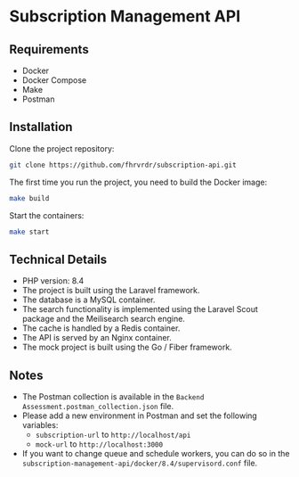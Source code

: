 # Subscription Management API

## Requirements
- Docker
- Docker Compose
- Make
- Postman

## Installation
Clone the project repository:

```bash
git clone https://github.com/fhrvrdr/subscription-api.git
```

The first time you run the project, you need to build the Docker image:

```bash
make build
```

Start the containers:

```bash
make start
```

## Technical Details

- PHP version: 8.4
- The project is built using the Laravel framework.
- The database is a MySQL container.
- The search functionality is implemented using the Laravel Scout package and the Meilisearch search engine.
- The cache is handled by a Redis container.
- The API is served by an Nginx container.
- The mock project is built using the Go / Fiber framework.

## Notes

- The Postman collection is available in the `Backend Assessment.postman_collection.json` file.
- Please add a new environment in Postman and set the following variables:
    - `subscription-url` to `http://localhost/api`
    - `mock-url` to `http://localhost:3000`
- If you want to change queue and schedule workers, you can do so in the `subscription-management-api/docker/8.4/supervisord.conf` file.